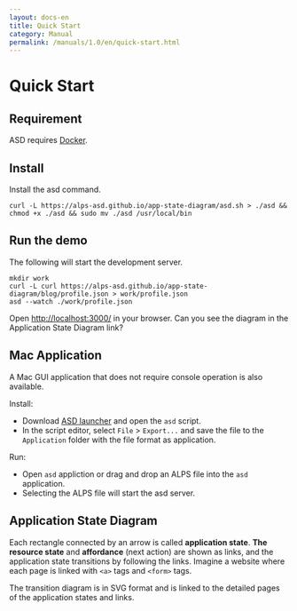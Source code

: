 ```yaml
---
layout: docs-en
title: Quick Start
category: Manual
permalink: /manuals/1.0/en/quick-start.html
---
```

# Quick Start

## Requirement

ASD requires [Docker](https://www.docker.com/products/docker-desktop).

## Install

Install the asd command.

```
curl -L https://alps-asd.github.io/app-state-diagram/asd.sh > ./asd && chmod +x ./asd && sudo mv ./asd /usr/local/bin
```

## Run the demo

The following will start the development server.

```
mkdir work
curl -L curl https://alps-asd.github.io/app-state-diagram/blog/profile.json > work/profile.json
asd --watch ./work/profile.json
```

Open [http://localhost:3000/](http://localhost:3000/) in your browser.
Can you see the diagram in the Application State Diagram link?

## Mac Application

A Mac GUI application that does not require console operation is also available.

Install:
* Download [ASD launcher](https://github.com/alps-asd/asd-launcher/archive/master.zip) and open the `asd` script.
* In the script editor, select `File` > `Export...` and save the file to the `Application` folder with the file format as application.

Run:
* Open `asd` appliction  or drag and drop an ALPS file into the `asd` application.
* Selecting the ALPS file will start the asd server.

## Application State Diagram

Each rectangle connected by an arrow is called **application state**. **The resource state** and **affordance** (next action) are shown as links, and the application state transitions by following the links. Imagine a website where each page is linked with `<a>` tags and `<form>` tags.

The transition diagram is in SVG format and is linked to the detailed pages of the application states and links.
